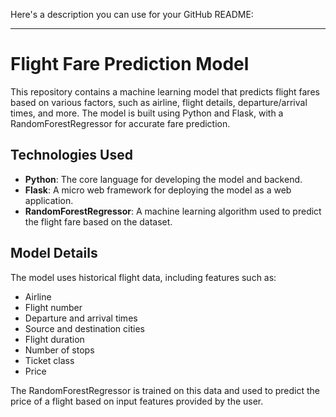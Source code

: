 Here's a description you can use for your GitHub README:

---

# Flight Fare Prediction Model

This repository contains a machine learning model that predicts flight fares based on various factors, such as airline, flight details, departure/arrival times, and more. The model is built using Python and Flask, with a RandomForestRegressor for accurate fare prediction.

## Technologies Used
- **Python**: The core language for developing the model and backend.
- **Flask**: A micro web framework for deploying the model as a web application.
- **RandomForestRegressor**: A machine learning algorithm used to predict the flight fare based on the dataset.

## Model Details
The model uses historical flight data, including features such as:
- Airline
- Flight number
- Departure and arrival times
- Source and destination cities
- Flight duration
- Number of stops
- Ticket class
- Price

The RandomForestRegressor is trained on this data and used to predict the price of a flight based on input features provided by the user.
